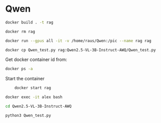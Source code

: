 # Qwen
```sh
docker build . -t rag
```

```sh
docker rm rag

docker run --gpus all -it -v /home/raus/Qwen:/pic --name rag rag

docker cp Qwen_test.py rag:Qwen2.5-VL-3B-Instruct-AWQ/Qwen_test.py
```

Get docker container id from:
```sh
docker ps -a
```
Start the container
```sh
    docker start rag
```

```sh
docker exec -it alex bash
```

```sh
cd Qwen2.5-VL-3B-Instruct-AWQ
```

```sh
python3 Qwen_test.py
```
